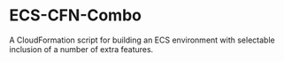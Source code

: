 # ECS-CFN-Combo
A CloudFormation script for building an ECS environment with selectable inclusion of a number of extra features.
